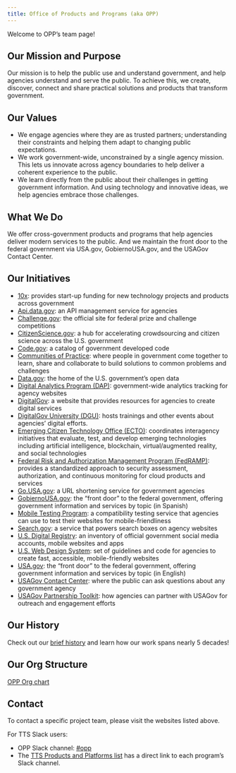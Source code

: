 ```yaml
---
title: Office of Products and Programs (aka OPP)
---
```


Welcome to OPP’s team page!

## Our Mission and Purpose

Our mission is to help the public use and understand government, and help agencies understand and serve the public. To achieve this, we create, discover, connect and share practical solutions and products that transform government.

## Our Values

* We engage agencies where they are as trusted partners; understanding their constraints and helping them adapt to changing public expectations.
* We work government-wide, unconstrained by a single agency mission. This lets us innovate across agency boundaries to help deliver a coherent experience to the public.
* We learn directly from the public about their challenges in getting government information. And using technology and innovative ideas, we help agencies embrace those challenges.

## What We Do

We offer cross-government products and programs that help agencies deliver modern services to the public. And we maintain the front door to the federal government via USA.gov, GobiernoUSA.gov, and the USAGov Contact Center.

## Our Initiatives

* [10x](https://10x.gsa.gov/): provides start-up funding for new technology projects and products across government 
* [Api.data.gov](https://api.data.gov/): an API management service for agencies
* [Challenge.gov](https://www.challenge.gov/list/): the official site for federal prize and challenge competitions
* [CitizenScience.gov](https://www.citizenscience.gov/): a hub for accelerating crowdsourcing and citizen science across the U.S. government
* [Code.gov](https://code.gov/): a catalog of government developed code 
* [Communities of Practice](https://digital.gov/communities/): where people in government come together to learn, share and collaborate to build solutions to common problems and challenges
* [Data.gov](https://www.data.gov/): the home of the U.S. government’s open data
* [Digital Analytics Program (DAP)](https://www.digitalgov.gov/services/dap/): government-wide analytics tracking for agency websites
* [DigitalGov](http://www.digitalgov.gov/): a website that provides resources for agencies to create digital services
* [DigitalGov University (DGU)](http://www.digitalgov.gov/digitalgov-university/): hosts trainings and other events about agencies’ digital efforts.
* [Emerging Citizen Technology Office (ECTO)](https://emerging.digital.gov/): coordinates interagency initiatives that evaluate, test, and develop emerging technologies including artificial intelligence, blockchain, virtual/augmented reality, and social technologies 
* [Federal Risk and Authorization Management Program (FedRAMP)](https://www.fedramp.gov/): provides a standardized approach to security assessment, authorization, and continuous monitoring for cloud products and services
* [Go.USA.gov](https://go.usa.gov/): a URL shortening service for government agencies
* [GobiernoUSA.gov](https://gobierno.usa.gov/): the “front door” to the federal government, offering government information and services by topic (in Spanish)
* [Mobile Testing Program](https://digital.gov/services/mobile-application-testing-program/): a compatibility testing service that agencies can use to test their websites for mobile-friendliness
* [Search.gov](https://search.gov/): a service that powers search boxes on agency websites
* [U.S. Digital Registry](https://digital.gov/services/u-s-digital-registry/): an inventory of official government social media accounts, mobile websites and apps 
* [U.S. Web Design System](https://designsystem.digital.gov/): set of guidelines and code for agencies to create fast, accessible, mobile-friendly websites
* [USA.gov](https://www.usa.gov/): the “front door” to the federal government, offering government information and services by topic (in English)
* [USAGov Contact Center](https://www.usa.gov/contact): where the public can ask questions about any government agency
* [USAGov Partnership Toolkit](http://usa.gov/partnerships): how agencies can partner with USAGov for outreach and engagement efforts 

## Our History

Check out our [brief history]({{site.baseurl}}/opp-history/) and learn how our work spans nearly 5 decades!

## Our Org Structure

[OPP Org chart](https://docs.google.com/presentation/d/10Qfq1AaQh74q76Pik99kQedvshLBo0qLWZGsH-nrV0w/edit)

## Contact

To contact a specific project team, please visit the websites listed above. 

For TTS Slack users:

* OPP Slack channel: [#opp](https://gsa-tts.slack.com/messages/opp)
* The [TTS Products and Platforms list](https://docs.google.com/document/d/1vfBiQsprY1m8dG4tS_GeXkhG6ThF5ZqW9JKlDlvbWis/edit) has a direct link to each program’s Slack channel.
